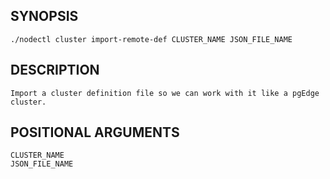 ## SYNOPSIS
    ./nodectl cluster import-remote-def CLUSTER_NAME JSON_FILE_NAME
 
## DESCRIPTION
    Import a cluster definition file so we can work with it like a pgEdge cluster.
 
## POSITIONAL ARGUMENTS
    CLUSTER_NAME
    JSON_FILE_NAME
